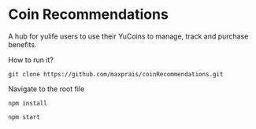 # Coin Recommendations

A hub for yulife users to use their YuCoins to manage, track and purchase benefits.

How to run it?
```
git clone https://github.com/maxprais/coinRecommendations.git
```
Navigate to the root file

```
npm install

npm start
```
